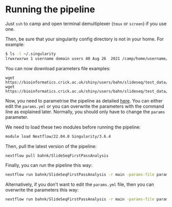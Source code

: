 
# Running the pipeline

Just `ssh` to camp and open terminal demultiplexer (`tmux` or `screen`) if you use one.

Then, be sure that your singularity config directory is not in your home.
For example:

```bash
$ ls -l ~/.singularity
lrwxrwxrwx 1 username domain users 40 Aug 26  2021 /camp/home/username/.singularity -> /camp/stp/babs/working/username/.singularity
```

You can now download parameters file examples:

```
wget https://bioinformatics.crick.ac.uk/shiny/users/bahn/slideseq/test_data/params.yml
wget https://bioinformatics.crick.ac.uk/shiny/users/bahn/slideseq/test_data/params.csv
```

Now, you need to parametrise the pipeline as detailed [here](config.md).
You can either edit the `params.yml` or you can overwrite the parameters with the command line as explained later.
Normally, you should only have to change the `params` parameter.

We need to load these two modules before running the pipeline:

```bash
module load Nextflow/22.04.0 Singularity/3.6.4
```

Then, pull the latest version of the pipeline:
```bash
nextflow pull bahnk/SlideSeqFirstPassAnalysis
```

Finally, you can run the pipeline this way:

```bash
nextflow run bahnk/SlideSeqFirstPassAnalysis -r main -params-file params.yml
```

Alternatively, if you don't want to edit the `params.yml` file, then you can overwrite the parameters this way:

```bash
nextflow run bahnk/SlideSeqFirstPassAnalysis -r main -params-file params.yml --out_dir /path/to/output_directory --params /path/to/csv_params_file
```

